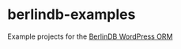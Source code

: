 # berlindb-examples
Example projects for the [BerlinDB WordPress ORM](https://github.com/berlindb/core)
